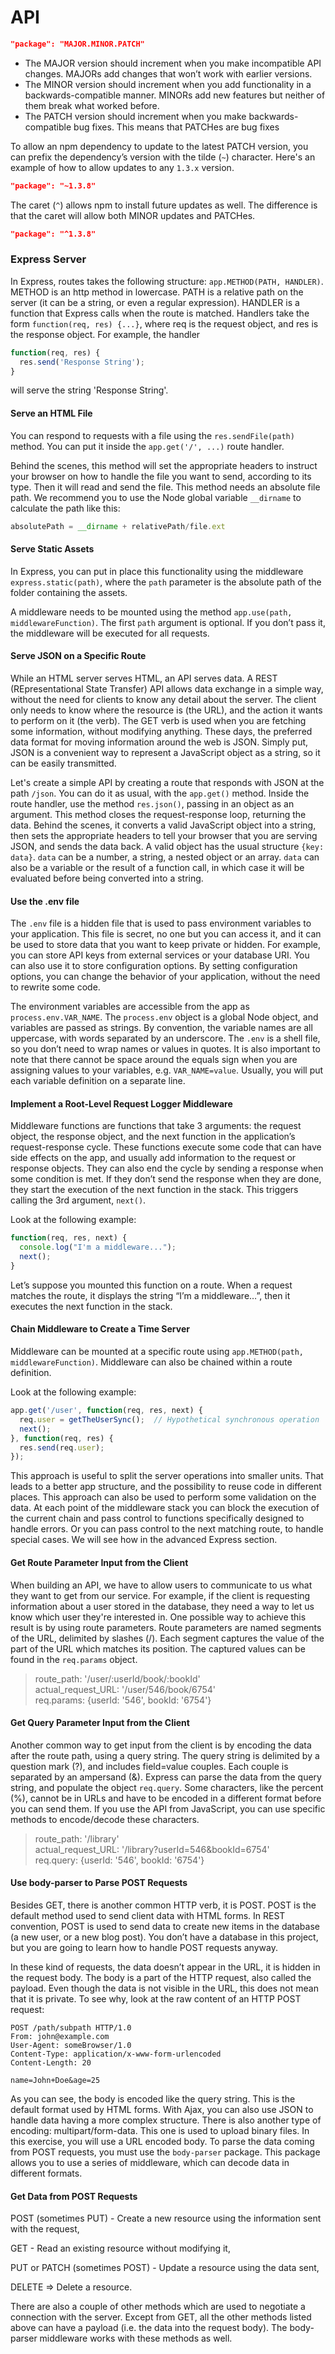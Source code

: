 # API

```json
"package": "MAJOR.MINOR.PATCH"
```

* The MAJOR version should increment when you make incompatible API changes. MAJORs add changes that won’t work with earlier versions.
* The MINOR version should increment when you add functionality in a backwards-compatible manner. MINORs add new features but neither of them break what worked before.
* The PATCH version should increment when you make backwards-compatible bug fixes. This means that PATCHes are bug fixes

To allow an npm dependency to update to the latest PATCH version, you can prefix the dependency’s version with the tilde (`~`) character. Here's an example of how to allow updates to any `1.3.x` version.

```json
"package": "~1.3.8"
```

The caret (`^`) allows npm to install future updates as well. The difference is that the caret will allow both MINOR updates and PATCHes.

```json
"package": "^1.3.8"
```

### Express Server

&#x20;In Express, routes takes the following structure: `app.METHOD(PATH, HANDLER)`. METHOD is an http method in lowercase. PATH is a relative path on the server (it can be a string, or even a regular expression). HANDLER is a function that Express calls when the route is matched. Handlers take the form `function(req, res) {...}`, where req is the request object, and res is the response object. For example, the handler

```js
function(req, res) {
  res.send('Response String');
}
```

will serve the string 'Response String'.

#### Serve an HTML File

You can respond to requests with a file using the `res.sendFile(path)` method. You can put it inside the `app.get('/', ...)` route handler.&#x20;

Behind the scenes, this method will set the appropriate headers to instruct your browser on how to handle the file you want to send, according to its type. Then it will read and send the file. This method needs an absolute file path. We recommend you to use the Node global variable `__dirname` to calculate the path like this:

```js
absolutePath = __dirname + relativePath/file.ext
```

#### Serve Static Assets

In Express, you can put in place this functionality using the middleware `express.static(path)`, where the `path` parameter is the absolute path of the folder containing the assets.

A middleware needs to be mounted using the method `app.use(path, middlewareFunction)`. The first `path` argument is optional. If you don’t pass it, the middleware will be executed for all requests.

#### Serve JSON on a Specific Route

While an HTML server serves HTML, an API serves data. A REST (REpresentational State Transfer) API allows data exchange in a simple way, without the need for clients to know any detail about the server. The client only needs to know where the resource is (the URL), and the action it wants to perform on it (the verb). The GET verb is used when you are fetching some information, without modifying anything. These days, the preferred data format for moving information around the web is JSON. Simply put, JSON is a convenient way to represent a JavaScript object as a string, so it can be easily transmitted.

Let's create a simple API by creating a route that responds with JSON at the path `/json`. You can do it as usual, with the `app.get()` method. Inside the route handler, use the method `res.json()`, passing in an object as an argument. This method closes the request-response loop, returning the data. Behind the scenes, it converts a valid JavaScript object into a string, then sets the appropriate headers to tell your browser that you are serving JSON, and sends the data back. A valid object has the usual structure `{key: data}`. `data` can be a number, a string, a nested object or an array. `data` can also be a variable or the result of a function call, in which case it will be evaluated before being converted into a string.

#### Use the .env file

The `.env` file is a hidden file that is used to pass environment variables to your application. This file is secret, no one but you can access it, and it can be used to store data that you want to keep private or hidden. For example, you can store API keys from external services or your database URI. You can also use it to store configuration options. By setting configuration options, you can change the behavior of your application, without the need to rewrite some code.

The environment variables are accessible from the app as `process.env.VAR_NAME`. The `process.env` object is a global Node object, and variables are passed as strings. By convention, the variable names are all uppercase, with words separated by an underscore. The `.env` is a shell file, so you don’t need to wrap names or values in quotes. It is also important to note that there cannot be space around the equals sign when you are assigning values to your variables, e.g. `VAR_NAME=value`. Usually, you will put each variable definition on a separate line.

#### Implement a Root-Level Request Logger Middleware

Middleware functions are functions that take 3 arguments: the request object, the response object, and the next function in the application’s request-response cycle. These functions execute some code that can have side effects on the app, and usually add information to the request or response objects. They can also end the cycle by sending a response when some condition is met. If they don’t send the response when they are done, they start the execution of the next function in the stack. This triggers calling the 3rd argument, `next()`.

Look at the following example:

```js
function(req, res, next) {
  console.log("I'm a middleware...");
  next();
}
```

Let’s suppose you mounted this function on a route. When a request matches the route, it displays the string “I’m a middleware…”, then it executes the next function in the stack.

#### Chain Middleware to Create a Time Server

Middleware can be mounted at a specific route using `app.METHOD(path, middlewareFunction)`. Middleware can also be chained within a route definition.

Look at the following example:

```js
app.get('/user', function(req, res, next) {
  req.user = getTheUserSync();  // Hypothetical synchronous operation
  next();
}, function(req, res) {
  res.send(req.user);
});
```

This approach is useful to split the server operations into smaller units. That leads to a better app structure, and the possibility to reuse code in different places. This approach can also be used to perform some validation on the data. At each point of the middleware stack you can block the execution of the current chain and pass control to functions specifically designed to handle errors. Or you can pass control to the next matching route, to handle special cases. We will see how in the advanced Express section.

#### Get Route Parameter Input from the Client

When building an API, we have to allow users to communicate to us what they want to get from our service. For example, if the client is requesting information about a user stored in the database, they need a way to let us know which user they're interested in. One possible way to achieve this result is by using route parameters. Route parameters are named segments of the URL, delimited by slashes (/). Each segment captures the value of the part of the URL which matches its position. The captured values can be found in the `req.params` object.

> route\_path: '/user/:userId/book/:bookId'\
> actual\_request\_URL: '/user/546/book/6754' \
> req.params: {userId: '546', bookId: '6754'}

#### Get Query Parameter Input from the Client

Another common way to get input from the client is by encoding the data after the route path, using a query string. The query string is delimited by a question mark (?), and includes field=value couples. Each couple is separated by an ampersand (&). Express can parse the data from the query string, and populate the object `req.query`. Some characters, like the percent (%), cannot be in URLs and have to be encoded in a different format before you can send them. If you use the API from JavaScript, you can use specific methods to encode/decode these characters.

> route\_path: '/library'\
> actual\_request\_URL: '/library?userId=546\&bookId=6754' \
> req.query: {userId: '546', bookId: '6754'}

#### Use body-parser to Parse POST Requests

Besides GET, there is another common HTTP verb, it is POST. POST is the default method used to send client data with HTML forms. In REST convention, POST is used to send data to create new items in the database (a new user, or a new blog post). You don’t have a database in this project, but you are going to learn how to handle POST requests anyway.

In these kind of requests, the data doesn’t appear in the URL, it is hidden in the request body. The body is a part of the HTTP request, also called the payload. Even though the data is not visible in the URL, this does not mean that it is private. To see why, look at the raw content of an HTTP POST request:

```http
POST /path/subpath HTTP/1.0
From: john@example.com
User-Agent: someBrowser/1.0
Content-Type: application/x-www-form-urlencoded
Content-Length: 20

name=John+Doe&age=25
```

As you can see, the body is encoded like the query string. This is the default format used by HTML forms. With Ajax, you can also use JSON to handle data having a more complex structure. There is also another type of encoding: multipart/form-data. This one is used to upload binary files. In this exercise, you will use a URL encoded body. To parse the data coming from POST requests, you must use the `body-parser` package. This package allows you to use a series of middleware, which can decode data in different formats.

#### Get Data from POST Requests

POST (sometimes PUT) - Create a new resource using the information sent with the request,

GET - Read an existing resource without modifying it,

PUT or PATCH (sometimes POST) - Update a resource using the data sent,

DELETE => Delete a resource.

There are also a couple of other methods which are used to negotiate a connection with the server. Except from GET, all the other methods listed above can have a payload (i.e. the data into the request body). The body-parser middleware works with these methods as well.





